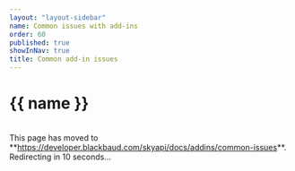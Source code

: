 ```yaml
---
layout: "layout-sidebar"
name: Common issues with add-ins
order: 60
published: true
showInNav: true
title: Common add-in issues
---
```


# {{ name }}


 <br />
<bb-alert bb-alert-type="warning">This page has moved to **<a href="https://developer.blackbaud.com/skyapi/docs/addins/common-issues">https://developer.blackbaud.com/skyapi/docs/addins/common-issues</a>**. Redirecting in 10 seconds...
</bb-alert>
<br /> <br />

<script> var timer = setTimeout(function() { window.location='https://developer.blackbaud.com/skyapi/docs/addins/common-issues' }, 10000); </script>